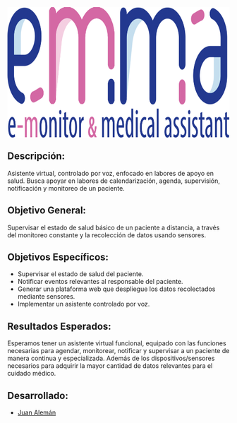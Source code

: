 <p align="center">
<a href="https://github.com/Alemango/CapstoneIoT" target="blank"><img align="center" src="https://github.com/Alemango/CapstoneIoT/blob/main/Media/logo-cut.png?raw=true" alt="emma" height="296" width="852" /></a>
</p>

## Descripción:
Asistente virtual, controlado por voz, enfocado en labores de apoyo en salud. Busca apoyar en labores de calendarización, agenda, supervisión, notificación y monitoreo de un paciente.

## Objetivo General:
Supervisar el estado de salud básico de un paciente a distancia, a través del monitoreo constante y la recolección de datos usando sensores.

## Objetivos Específicos:
- Supervisar el estado de salud del paciente.
- Notificar eventos relevantes al responsable del paciente.
- Generar una plataforma web que despliegue los datos recolectados mediante sensores.
- Implementar un asistente controlado por voz.

## Resultados Esperados:
Esperamos tener un asistente virtual funcional, equipado con las funciones necesarias para agendar, monitorear, notificar y supervisar a un paciente de manera continua y especializada. Además de los dispositivos/sensores necesarios para adquirir la mayor cantidad de datos relevantes para el cuidado médico.

## Desarrollado:
- [Juan Alemán](https://github.com/Alemango)
